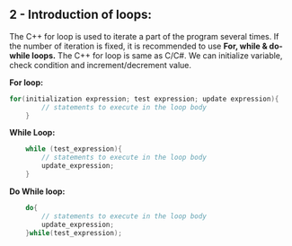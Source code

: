 ## 2 - Introduction of loops:

The C++ for loop is used to iterate a part of the program several times. If the number of iteration is fixed, it is recommended to use **For, while & do-while loops.** The C++ for loop is same as C/C#. We can initialize variable, check condition and increment/decrement value.

**For loop:**
```c++
for(initialization expression; test expression; update expression){
        // statements to execute in the loop body
    }
```
**While Loop:**
```c++
    while (test_expression){
        // statements to execute in the loop body
        update_expression;
    }
```
**Do While loop:**
```c++
    do{
        // statements to execute in the loop body
        update_expression;
    }while(test_expression);
```